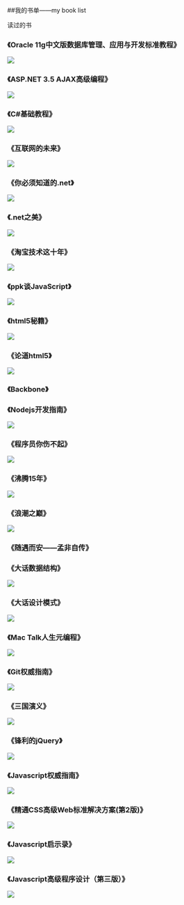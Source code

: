 ##我的书单——my book list

读过的书

### 《Oracle 11g中文版数据库管理、应用与开发标准教程》<br/>
![](http://img5.douban.com/lpic/s22777949.jpg)

### 《ASP.NET 3.5 AJAX高级编程》<br/>
![](http://img3.douban.com/lpic/s6106662.jpg)
<br/>

### 《C#基础教程》<br/>
![](http://img3.douban.com/lpic/s4196243.jpg)
<br/>

### 《互联网的未来》<br/>
![](http://img5.douban.com/lpic/s6276899.jpg)


### 《你必须知道的.net》 <br />
![](http://img5.douban.com/lpic/s9111288.jpg)
<br />

### 《.net之美》
![](http://img3.douban.com/lpic/s27223810.jpg)

### 《淘宝技术这十年》
![](http://img3.douban.com/lpic/s26713863.jpg)

### 《ppk谈JavaScript》
![](http://img5.douban.com/lpic/s2984236.jpg)
<br />

### 《html5秘籍》
![](http://img3.douban.com/lpic/s11190661.jpg)

### 《论道html5》
![](http://img5.douban.com/lpic/s9042118.jpg)

### 《Backbone》

### 《Nodejs开发指南》
![](http://img5.douban.com/lpic/s10307479.jpg)

### 《程序员你伤不起》 <br />
![](http://img5.douban.com/lpic/s26824277.jpg)

### 《沸腾15年》 <br />
![](http://img5.douban.com/lpic/s4502957.jpg)

### 《浪潮之巅》 <br />
![](http://img3.douban.com/lpic/s6584764.jpg)

### 《随遇而安——孟非自传》 <br />

### 《大话数据结构》 <br />
![](http://img3.douban.com/lpic/s6382631.jpg)

### 《大话设计模式》 <br />
![](http://img5.douban.com/lpic/s6908318.jpg)

###  《Mac Talk人生元编程》<br />
![](http://img3.douban.com/lpic/s27219901.jpg)

###  《Git权威指南》<br />
![](http://img3.douban.com/lpic/s6523000.jpg)

###  《三国演义》 <br />
![](http://img3.douban.com/lpic/s1564175.jpg)

###  《锋利的jQuery》 <br />
![](http://img5.douban.com/lpic/s28026858.jpg)

###  《Javascript权威指南》
![](http://img3.douban.com/lpic/s5860151.jpg)

### 《精通CSS高级Web标准解决方案(第2版)》
![](http://img5.douban.com/lpic/s11187739.jpg)

### 《Javascript启示录》
![](http://img5.douban.com/lpic/s27228856.jpg)

### 《Javascript高级程序设计（第三版）》
![](http://img3.douban.com/lpic/s8958650.jpg)
